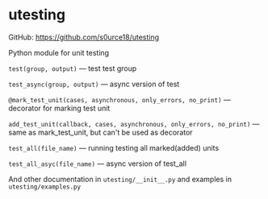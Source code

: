 # utesting

GitHub: https://github.com/s0urce18/utesting

Python module for unit testing

`test(group, output)` — test test group

`test_async(group, output)` — async version of test

`@mark_test_unit(cases, asynchronous, only_errors, no_print)` — decorator for marking test unit

`add_test_unit(callback, cases, asynchronous, only_errors, no_print)` — same as mark_test_unit, but can't be used as decorator

`test_all(file_name)` — running testing all marked(added) units

`test_all_asyc(file_name)` — async version of test_all

And other documentation in `utesting/__init__.py` and examples in `utesting/examples.py`